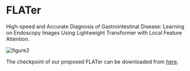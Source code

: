 # FLATer
High-speed and Accurate Diagnosis of Gastrointestinal Disease: Learning on Endoscopy Images Using Lightweight Transformer with Local Feature Attention.

![figure2](https://github.com/bisawsb/FLATer/tree/main/result/figure2.png)

The checkpoint of our proposed FLATer can be downloaded from [here](https://drive.google.com/file/d/1NZ9pkbq-4P_5573sckH-wF5VtIR1-CNC/view?usp=sharing).


